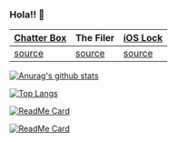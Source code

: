 ### Hola!! 👋
| [Chatter Box](https://chat.leenwong.cn) | The Filer | [iOS Lock](https://leenwong.cn/ios) |
| ---- | ---- | ---- |
| [source](https://github.com/SanLeen/chatter_box) | [source](https://github.com/SanLeen/the_filer) | [source](https://github.com/SanLeen/ios-lock) |

[![Anurag's github stats](https://github-readme-stats.vercel.app/api?username=SanLeen&show_icons=true&count_private=true&include_all_commits=true)](https://github.com/anuraghazra/github-readme-stats)

[![Top Langs](https://github-readme-stats.vercel.app/api/top-langs/?username=SanLeen&layout=compact)](https://github.com/anuraghazra/github-readme-stats)

[![ReadMe Card](https://github-readme-stats.vercel.app/api/pin/?username=SanLeen&repo=chatter_box)](https://github.com/anuraghazra/github-readme-stats)

[![ReadMe Card](https://github-readme-stats.vercel.app/api/pin/?username=SanLeen&repo=the_filer)](https://github.com/anuraghazra/github-readme-stats)
